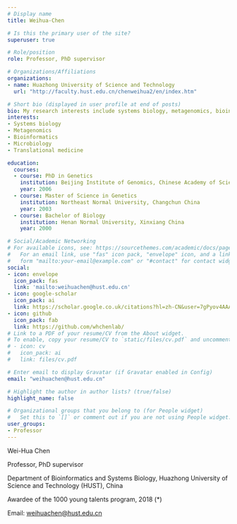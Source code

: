 ```yaml
---
# Display name
title: Weihua-Chen

# Is this the primary user of the site?
superuser: true

# Role/position
role: Professor, PhD supervisor

# Organizations/Affiliations
organizations:
- name: Huazhong University of Science and Technology
  url: "http://faculty.hust.edu.cn/chenweihua2/en/index.htm"

# Short bio (displayed in user profile at end of posts)
bio: My research interests include systems biology, metagenomics, bioinformatics, microbiology, translational medicine
interests:
- Systems biology
- Metagenomics
- Bioinformatics
- Microbiology
- Translational medicine

education:
  courses:
  - course: PhD in Genetics
    institution: Beijing Institute of Genomics, Chinese Academy of Sciences, Beijing China
    year: 2006
  - course: Master of Science in Genetics
    institution: Northeast Normal University, Changchun China
    year: 2003
  - course: Bachelor of Biology
    institution: Henan Normal University, Xinxiang China
    year: 2000

# Social/Academic Networking
# For available icons, see: https://sourcethemes.com/academic/docs/page-builder/#icons
#   For an email link, use "fas" icon pack, "envelope" icon, and a link in the
#   form "mailto:your-email@example.com" or "#contact" for contact widget.
social:
- icon: envelope
  icon_pack: fas
  link: 'mailto:weihuachen@hust.edu.cn'
- icon: google-scholar
  icon_pack: ai
  link: https://scholar.google.co.uk/citations?hl=zh-CN&user=7gPyov4AAAAJ
- icon: github
  icon_pack: fab
  link: https://github.com/whchenlab/
# Link to a PDF of your resume/CV from the About widget.
# To enable, copy your resume/CV to `static/files/cv.pdf` and uncomment the lines below.
# - icon: cv
#   icon_pack: ai
#   link: files/cv.pdf

# Enter email to display Gravatar (if Gravatar enabled in Config)
email: "weihuachen@hust.edu.cn"

# Highlight the author in author lists? (true/false)
highlight_name: false

# Organizational groups that you belong to (for People widget)
#   Set this to `[]` or comment out if you are not using People widget.
user_groups:
- Professor
---
```


Wei-Hua Chen

Professor, PhD supervisor

Department of Bioinformatics and Systems Biology, Huazhong University of Science and Technology (HUST), China

Awardee of the 1000 young talents program, 2018 (*)

Email: weihuachen@hust.edu.cn
